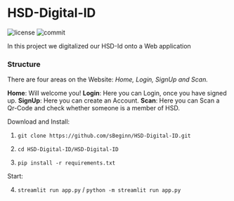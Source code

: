 # HSD-Digital-ID

![license](https://img.shields.io/github/license/sBeginn/HSD-Digital-ID)
![commit](https://img.shields.io/github/last-commit/sBeginn/HSD-Digital-ID)

In this project we digitalized our HSD-Id onto a Web application

### Structure
There are four areas on the Website: *Home, Login, SignUp and Scan.*

**Home**: Will welcome you!
**Login**: Here you can Login, once you have signed up.
**SignUp**: Here you can create an Account.
**Scan**:  Here you can Scan a Qr-Code and check whether someone is a member of HSD.

Download and Install:

1. ```git clone https://github.com/sBeginn/HSD-Digital-ID.git```

2. ```cd HSD-Digital-ID/HSD-Digital-ID```

3. ```pip install -r requirements.txt```

Start:

4. ```streamlit run app.py``` / ```python -m streamlit run app.py```


